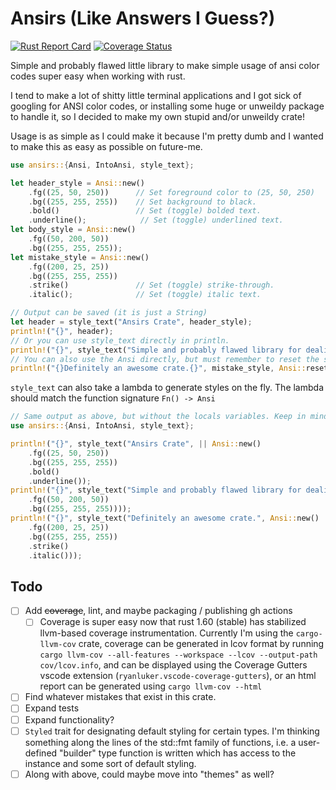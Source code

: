 # Ansirs (Like Answers I Guess?)

[![Rust Report Card](https://rust-reportcard.xuri.me/badge/github.com/tonyb983/ansirs)](https://rust-reportcard.xuri.me/report/github.com/tonyb983/ansirs)
[![Coverage Status](https://coveralls.io/repos/github/tonyb983/ansirs/badge.svg?branch=main)](https://coveralls.io/github/tonyb983/ansirs?branch=main)

Simple and probably flawed little library to make simple usage of ansi color codes super easy when working with rust.

I tend to make a lot of shitty little terminal applications and I got sick of googling for ANSI color codes, or installing some huge or unweildy package to handle it, so I decided to make my own stupid and/or unweildy crate!

Usage is as simple as I could make it because I'm pretty dumb and I wanted to make this as easy as possible on future-me.

```rust
use ansirs::{Ansi, IntoAnsi, style_text};

let header_style = Ansi::new()
    .fg((25, 50, 250))      // Set foreground color to (25, 50, 250)
    .bg((255, 255, 255))    // Set background to black.
    .bold()                 // Set (toggle) bolded text.
    .underline();            // Set (toggle) underlined text.
let body_style = Ansi::new()
    .fg((50, 200, 50))
    .bg((255, 255, 255));
let mistake_style = Ansi::new()
    .fg((200, 25, 25))
    .bg((255, 255, 255))
    .strike()               // Set (toggle) strike-through.
    .italic();              // Set (toggle) italic text.

// Output can be saved (it is just a String)
let header = style_text("Ansirs Crate", header_style);
println!("{}", header);
// Or you can use style_text directly in println.
println!("{}", style_text("Simple and probably flawed library for dealing with ANSI color codes in rust!", body_style));
// You can also use the Ansi directly, but must remember to reset the style afterwards.
println!("{}Definitely an awesome crate.{}", mistake_style, Ansi::reset());
```

`style_text` can also take a lambda to generate styles on the fly. The lambda should match the function signature `Fn() -> Ansi`

```rust
// Same output as above, but without the locals variables. Keep in mind this makes reusing styles more difficult.
use ansirs::{Ansi, IntoAnsi, style_text};

println!("{}", style_text("Ansirs Crate", || Ansi::new()
    .fg((25, 50, 250))
    .bg((255, 255, 255))
    .bold()
    .underline());
println!("{}", style_text("Simple and probably flawed library for dealing with ANSI color codes in rust!", || Ansi::new()
    .fg((50, 200, 50))
    .bg((255, 255, 255))));
println!("{}", style_text("Definitely an awesome crate.", Ansi::new()
    .fg((200, 25, 25))
    .bg((255, 255, 255))
    .strike()
    .italic()));
```

## Todo
- [ ] Add ~~coverage~~, lint, and maybe packaging / publishing gh actions
    - [ ] Coverage is super easy now that rust 1.60 (stable) has stabilized llvm-based coverage instrumentation. Currently I'm using the `cargo-llvm-cov` crate, coverage can be generated in lcov format by running `cargo llvm-cov --all-features --workspace --lcov --output-path cov/lcov.info`, and can be displayed using the Coverage Gutters vscode extension (`ryanluker.vscode-coverage-gutters`), or an html report can be generated using `cargo llvm-cov --html`
- [ ] Find whatever mistakes that exist in this crate.
- [ ] Expand tests
- [ ] Expand functionality?
- [ ] `Styled` trait for designating default styling for certain types. I'm thinking something along the lines of the std::fmt family of functions, i.e. a user-defined "builder" type function is written which has access to the instance and some sort of default styling.
- [ ] Along with above, could maybe move into "themes" as well?

<!--
 Copyright (c) 2022 Tony Barbitta
 
 This Source Code Form is subject to the terms of the Mozilla Public
 License, v. 2.0. If a copy of the MPL was not distributed with this
 file, You can obtain one at http://mozilla.org/MPL/2.0/.
-->
